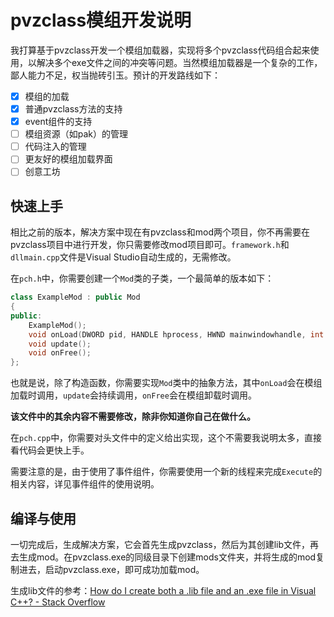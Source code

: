 # pvzclass模组开发说明

我打算基于pvzclass开发一个模组加载器，实现将多个pvzclass代码组合起来使用，以解决多个exe文件之间的冲突等问题。当然模组加载器是一个复杂的工作，鄙人能力不足，权当抛砖引玉。预计的开发路线如下：

- [x] 模组的加载
- [x] 普通pvzclass方法的支持
- [x] event组件的支持
- [ ] 模组资源（如pak）的管理
- [ ] 代码注入的管理
- [ ] 更友好的模组加载界面
- [ ] 创意工坊

## 快速上手

相比之前的版本，解决方案中现在有pvzclass和mod两个项目，你不再需要在pvzclass项目中进行开发，你只需要修改mod项目即可。`framework.h`和`dllmain.cpp`文件是Visual Studio自动生成的，无需修改。

在`pch.h`中，你需要创建一个`Mod`类的子类，一个最简单的版本如下：

```cpp
class ExampleMod : public Mod
{
public:
    ExampleMod();
    void onLoad(DWORD pid, HANDLE hprocess, HWND mainwindowhandle, int Variable, DWORD mainThreadId, HANDLE hThread);
    void update();
    void onFree();
};
```

也就是说，除了构造函数，你需要实现`Mod`类中的抽象方法，其中`onLoad`会在模组加载时调用，`update`会持续调用，`onFree`会在模组卸载时调用。

**该文件中的其余内容不需要修改，除非你知道你自己在做什么。**

在`pch.cpp`中，你需要对头文件中的定义给出实现，这个不需要我说明太多，直接看代码会更快上手。

需要注意的是，由于使用了事件组件，你需要使用一个新的线程来完成`Execute`的相关内容，详见事件组件的使用说明。

## 编译与使用

一切完成后，生成解决方案，它会首先生成pvzclass，然后为其创建lib文件，再去生成mod。在pvzclass.exe的同级目录下创建mods文件夹，并将生成的mod复制进去，启动pvzclass.exe，即可成功加载mod。

生成lib文件的参考：[How do I create both a .lib file and an .exe file in Visual C++? - Stack Overflow](https://stackoverflow.com/questions/2658215/how-do-i-create-both-a-lib-file-and-an-exe-file-in-visual-c)
